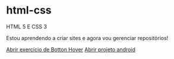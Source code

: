 # html-css
 HTML 5 E CSS 3 

Estou aprendendo a criar sites e agora vou gerenciar repositórios!

<a href="https://alexandrade-git.github.io/html-css/desafios/Bot%C3%A3o%20com%20Hover%20Personalizado/index.html">Abrir exercício de Botton Hover</a>
<a href="https://alexandrade-git.github.io/projeto-android/">Abrir projeto android</a>